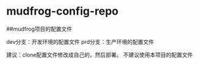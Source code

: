 # mudfrog-config-repo

##mudfrog项目的配置文件

dev分支：开发环境的配置文件
prd分支：生产环境的配置文件

建议：clone配置文件修改成自己的，然后部署。
不建议使用本项目的配置文件
